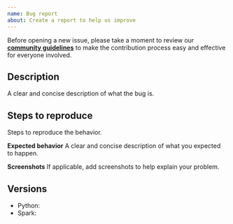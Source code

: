 ```yaml
---
name: Bug report
about: Create a report to help us improve
---
```


Before opening a new issue, please take a moment to review our [**community guidelines**](https://github.com/altcoder/template-python/blob/main/.github/CONTRIBUTING.md) to make the contribution process easy and effective for everyone involved.

## Description
A clear and concise description of what the bug is.

## Steps to reproduce
Steps to reproduce the behavior.

**Expected behavior**
A clear and concise description of what you expected to happen.

**Screenshots**
If applicable, add screenshots to help explain your problem.

## Versions

- Python:
- Spark: